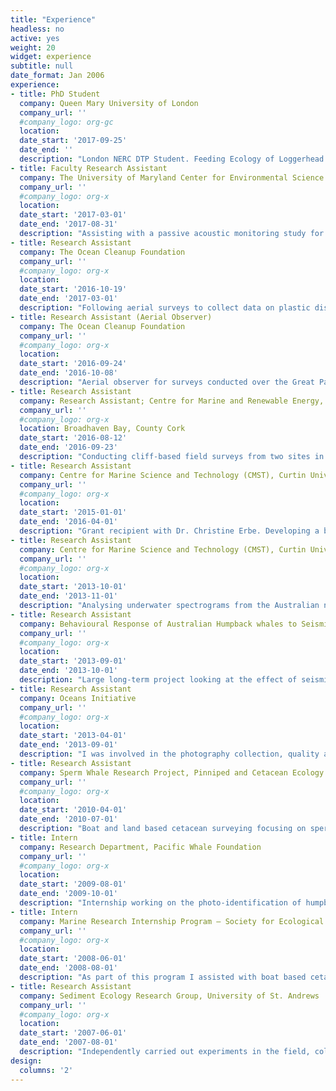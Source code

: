 ```yaml
---
title: "Experience"
headless: no
active: yes
weight: 20
widget: experience
subtitle: null
date_format: Jan 2006
experience:
- title: PhD Student
  company: Queen Mary University of London
  company_url: ''
  #company_logo: org-gc
  location: 
  date_start: '2017-09-25'
  date_end: ''
  description: "London NERC DTP Student. Feeding Ecology of Loggerhead Sea Turtles"
- title: Faculty Research Assistant
  company: The University of Maryland Center for Environmental Science (UMCES), Chesapeake Biological Laboratory (CBL)
  company_url: ''
  #company_logo: org-x
  location: 
  date_start: '2017-03-01'
  date_end: '2017-08-31'
  description: "Assisting with a passive acoustic monitoring study for marine mammals of Maryland. Examining the effect of background noise levels on dolphin acoustics. Further duties included deployment and recovery of acoustic equipment (SM3M, C-POD, SoundTrap) offshore."
- title: Research Assistant
  company: The Ocean Cleanup Foundation
  company_url: ''
  #company_logo: org-x
  location: 
  date_start: '2016-10-19'
  date_end: '2017-03-01'
  description: "Following aerial surveys to collect data on plastic distribution over the Great Pacific Garbage Patch (accumulation zone), I am undertaking data cleaning, quality control, and post processing. In addition to data processing I am involved in the writing of the final report and planned peer-reviewed publications."
- title: Research Assistant (Aerial Observer)
  company: The Ocean Cleanup Foundation
  company_url: ''
  #company_logo: org-x
  location: 
  date_start: '2016-09-24'
  date_end: '2016-10-08'
  description: "Aerial observer for surveys conducted over the Great Pacific Garbage Patch to enable the quantification of huge (>5m) pieces of ocean debris such as ghost nets. I was actively involved in onsite mission preparations and demobilisation, aerial observations (scanning for debris, angle measurements, debris classification, and photography) during two survey flights through open paratrooper doors on a C-130 Hercules aircraft and data entry."
- title: Research Assistant
  company: Research Assistant; Centre for Marine and Renewable Energy, University College Cork
  company_url: ''
  #company_logo: org-x
  location: Broadhaven Bay, County Cork
  date_start: '2016-08-12'
  date_end: '2016-09-23'
  description: "Conducting cliff-based field surveys from two sites in Broadhaven Bay using theodolites and VADAR to map the location of marine mammals in the bay. Duties on during cliff surveys include - constant scanning for marine mammals, weather observations, theodolite tracking of marine mammals, and VADAR data entry. Outside of fieldwork and during bad weather days my time is spent in the office on data entry, data cleaning and analysis duties."
- title: Research Assistant
  company: Centre for Marine Science and Technology (CMST), Curtin University
  company_url: ''
  #company_logo: org-x
  location: 
  date_start: '2015-01-01'
  date_end: '2016-04-01'
  description: "Grant recipient with Dr. Christine Erbe. Developing a bioacoustics and population-ecology study on Australian populations of killer whales (Orcinus orca) following a successfully co-written grant application. Co-ordinating and co-leading research trips to the Bremer Canyon and Exmouth field sites. Leading photo-identification and behavioural data collection. I was actively involved in data analysis, management and publication preparation utilising both MATLAB and RAVEN software. Additionally, I designed and formatted a photo-identification catalogue using FinBase. During the Bremer Canyon research trip I also took on the role of on-board naturalist for passengers, giving an introductory talk and answering questions during tours. For two weeks I supervised four Year 10 students conducting science projects on killer whale data collected in the Bremer Canyon."
- title: Research Assistant
  company: Centre for Marine Science and Technology (CMST), Curtin University
  company_url: ''
  #company_logo: org-x
  location: 
  date_start: '2013-10-01'
  date_end: '2013-11-01'
  description: "Analysing underwater spectrograms from the Australian northwest continental shelf to identify the principal features of the soundscape. I utilised available CMST reports from noise logger deployments to further understand the soundscapes significant features and labelled monthly percentile graphs with identified features. This work went towards a much broader study looking at the temporal and geographical variability in underwater soundscapes around Australia."
- title: Research Assistant
  company: Behavioural Response of Australian Humpback whales to Seismic Surveys (BRAHSS). Joint Industry Partners (JIP)
  company_url: ''
  #company_logo: org-x
  location: 
  date_start: '2013-09-01'
  date_end: '2013-10-01'
  description: "Large long-term project looking at the effect of seismic surveys on humpback whales (Megaptera novaeangliae). My role involved scanning for humpback whale pods travelling consistently south for small vessel focal follows. During seismic trials continuously scanning for marine mammals and other vessels to ensure mitigations on animal and vessel distances were met. Using degrees and reticules to communicate pod location to VADAR operator. VADAR programme set up, operations for scan surveys, data clean up and back up. Using R to calculating and plotting reticules error with swell."
- title: Research Assistant
  company: Oceans Initiative
  company_url: ''
  #company_logo: org-x
  location: 
  date_start: '2013-04-01'
  date_end: '2013-09-01'
  description: "I was involved in the photography collection, quality and distinctiveness scoring, data management, and matching of a Pacific white-sided dolphin (<a>Lagenorhynchus obliquidens</a>) catalogue spanning 30-years. During July to September my work also involved aiding in data collection for the development of a marine conservation toolkit. My duties involved multi-species marine mammal line transects utilising CyberTracker software for data collection on species encountered. I was involved in taking hydrophone recordings of cetacean calls."
- title: Research Assistant
  company: Sperm Whale Research Project, Pinniped and Cetacean Ecology – New Zealand Research Partnership – University of Canterbury
  company_url: ''
  #company_logo: org-x
  location: 
  date_start: '2010-04-01'
  date_end: '2010-07-01'
  description: "Boat and land based cetacean surveying focusing on sperm whales (<a>Physeter macrocephalus</a>) in the Kaikoura Canyon including: cetacean spotting, theodolite operation and individual animal tracking, directional and omni-directional hydrophone use and acoustic tracking, blow rate sampling, monitoring tourist vessel distance to cetaceans photo-identification image capture and matching."
- title: Intern
  company: Research Department, Pacific Whale Foundation
  company_url: ''
  #company_logo: org-x
  location: 
  date_start: '2009-08-01'
  date_end: '2009-10-01'
  description: "Internship working on the photo-identification of humpback whale fluke images from Eden, New South Wales. I independently conducted snorkel reef surveys to investigate the frequency members of the public made contact with the coral reef. On board eco-tour vessels I ensured accurate cetacean logs were recorded during any encounter with animals."
- title: Intern
  company: Marine Research Internship Program – Society for Ecological and Coastal Research, University of Victoria Whale Lab
  company_url: ''
  #company_logo: org-x
  location: 
  date_start: '2008-06-01'
  date_end: '2008-08-01'
  description: "As part of this program I assisted with boat based cetacean and avian field research. The cetacean research focused on gray whales (<a>Eschrichtius robustus</a>) and included - line transects, focal follows of individuals encountered during line transects, and prey sampling in areas of feeding gray whales. On board data collection and recording required focus and attention to detail in a fast-paced environment. On land my role involved data input and photo-identification of fluke and dorsal images."
- title: Research Assistant
  company: Sediment Ecology Research Group, University of St. Andrews
  company_url: ''
  #company_logo: org-x
  location: 
  date_start: '2007-06-01'
  date_end: '2007-08-01'
  description: "Independently carried out experiments in the field, collecting and processing samples. Assisted senior researchers in the laboratory and field to process and analyse samples and input data."
design:
  columns: '2'
---
```

